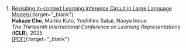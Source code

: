 1. [Revisiting In-context Learning Inference Circuit in Large Language Models](https://openreview.net/forum?id=xizpnYNvQq){:target="_blank"}  
   **Hakaze Cho**, Mariko Kato, Yoshihiro Sakai, Naoya Inoue  
   *The Thirteenth International Conference on Learning Representations* (**ICLR**), 2025  
   [\[PDF\]](https://openreview.net/pdf?id=xizpnYNvQq){:target="_blank"}  